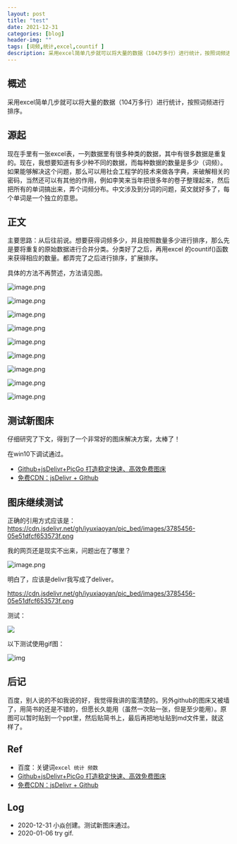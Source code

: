 ```yaml
---
layout: post
title: "test"
date: 2021-12-31
categories: [blog]
header-img: ""
tags: [词频,统计,excel,countif ]
description: 采用excel简单几步就可以将大量的数据（104万多行）进行统计，按照词频进行排序。
---
```


## 概述

采用excel简单几步就可以将大量的数据（104万多行）进行统计，按照词频进行排序。

## 源起

现在手里有一张excel表，一列数据里有很多种类的数据，其中有很多数据是重复的。现在，我想要知道有多少种不同的数据，而每种数据的数量是多少（词频）。如果能够解决这个问题，那么可以用社会工程学的技术来做各字典，来破解相关的密码，当然还可以有其他的作用，例如李笑来当年把很多年的卷子整理起来，然后把所有的单词搞出来，弄个词频分布。中文涉及到分词的问题，英文就好多了，每个单词是一个独立的意思。

## 正文

主要思路：从后往前说。想要获得词频多少，并且按照数量多少进行排序，那么先是要将重复的原始数据进行合并分类。分类好了之后，再用excel 的countif()函数来获得相应的数量。都弄完了之后进行排序，扩展排序。

具体的方法不再赘述，方法请见图。

![image.png](https://cdn.jsdelivr.net/gh/iyuxiaoyan/pic_bed/images/3785456-abcd0e51ec377467.png)

![image.png](https://cdn.jsdelivr.net/gh/iyuxiaoyan/pic_bed/images/3785456-55d0c74fd34e5607.png)

![image.png](https://cdn.jsdelivr.net/gh/iyuxiaoyan/pic_bed/images/3785456-93b79e2cfd447698.png)

![image.png](https://cdn.jsdelivr.net/gh/iyuxiaoyan/pic_bed/images/3785456-b38ca47b4896ed7d.png)

![image.png](https://cdn.jsdelivr.net/gh/iyuxiaoyan/pic_bed/images/3785456-05e51dfcf653573f.png)

![image.png](https://cdn.jsdelivr.net/gh/iyuxiaoyan/pic_bed/images/3785456-abdb39f8871af0a6.png)

![image.png](https://cdn.jsdelivr.net/gh/iyuxiaoyan/pic_bed/images/3785456-50a1122bc187ba69.png)

![image.png](https://cdn.jsdelivr.net/gh/iyuxiaoyan/pic_bed/images/3785456-38442c11e68ccc4f.png)

![image.png](https://cdn.jsdelivr.net/gh/iyuxiaoyan/pic_bed/images/3785456-9a23c577bbb3279d.png)

## 测试新图床

仔细研究了下文，得到了一个非常好的图床解决方案，太棒了！

在win10下调试通过。

-   [Github+jsDelivr+PicGo 打造稳定快速、高效免费图床](https://www.itrhx.com/2019/08/01/A27-image-hosting/)
-   [免费CDN：jsDelivr + Github](https://www.itrhx.com/2019/02/10/A18-free-cdn/)

## 图床继续测试

正确的引用方式应该是：https://cdn.jsdelivr.net/gh/iyuxiaoyan/pic_bed/images/3785456-05e51dfcf653573f.png

我的网页还是现实不出来，问题出在了哪里？

![image.png](https://cdn.jsdeliver.net/gh/iyuxiaoyan/pic_bed/images/3785456-05e51dfcf653573f.png)

明白了，应该是delivr我写成了deliver。

https://cdn.jsdelivr.net/gh/iyuxiaoyan/pic_bed/images/3785456-05e51dfcf653573f.png

测试：

![](https://cdn.jsdelivr.net/gh/iyuxiaoyan/pic_bed/images/3785456-05e51dfcf653573f.png)

以下测试使用gif图：

![img](https://cdn.jsdelivr.net/gh/iyuxiaoyan/pic_bed/images/20210106150357.gif)

## 后记

百度，别人说的不如我说的好，我觉得我讲的蛮清楚的。另外github的图床又被墙了，用简书的还是不错的，但愿长久能用（虽然一次贴一张，但是至少能用）。原图可以暂时贴到一个ppt里，然后贴简书上，最后再把地址贴到md文件里，就这样了。

## Ref

- 百度：关键词`excel 统计 频数`
- [Github+jsDelivr+PicGo 打造稳定快速、高效免费图床](https://www.itrhx.com/2019/08/01/A27-image-hosting/)
- [免费CDN：jsDelivr + Github](https://www.itrhx.com/2019/02/10/A18-free-cdn/)

## Log

- 2020-12-31 小焱创建。测试新图床通过。
- 2020-01-06  try gif.